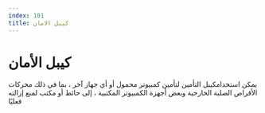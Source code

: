 ```yaml
---
index: 101
title: كيبل الامان
---
```

# كيبل الأمان

 يمكن استخدامكيبل التأمين لتأمين كمبيوتر محمول أو أي جهاز آخر ، بما في ذلك محركات الأقراص الصلبة الخارجية وبعض أجهزة الكمبيوتر المكتبية ، إلى حائط أو مكتب لمنع إزالته فعليًا